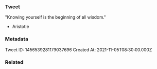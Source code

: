 ### Tweet
"Knowing yourself is the beginning of all wisdom."

- Aristotle

### Metadata
Tweet ID: 1456539281179037696
Created At: 2021-11-05T08:30:00.000Z

### Related

